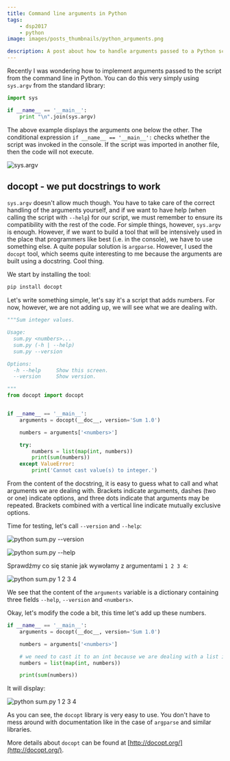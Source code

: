 ```yaml
---
title: Command line arguments in Python
tags:
    - dsp2017
    - python
image: images/posts_thumbnails/python_arguments.png

description: A post about how to handle arguments passed to a Python script from the command line. For this I used a very interesting library called docopt.
---
```

Recently I was wondering how to implement arguments passed to the script from the command line in Python. You can do this very simply using `sys.argv` from the standard library:

```python
import sys

if __name__ == '__main__':
	print "\n".join(sys.argv)
```

<!-- truncate -->

The above example displays the arguments one below the other. The conditional expression `if __name__ == '__main__':` checks whether the script was invoked in the console. If the script was imported in another file, then the code will not execute.

![sys.argv](/images/posts/python_command_line_arguments/01.png "sys.argv")

## docopt - we put docstrings to work

`sys.argv` doesn't allow much though. You have to take care of the correct handling of the arguments yourself, and if we want to have help (when calling the script with `--help`) for our script, we must remember to ensure its compatibility with the rest of the code. For simple things, however, `sys.argv` is enough. However, if we want to build a tool that will be intensively used in the place that programmers like best (i.e. in the console), we have to use something else. A quite popular solution is `argparse`. However, I used the `docopt` tool, which seems quite interesting to me because the arguments are built using a docstring. Cool thing.

We start by installing the tool:

```bash
pip install docopt
```

Let's write something simple, let's say it's a script that adds numbers. For now, however, we are not adding up, we will see what we are dealing with.

```python
"""Sum integer values.

Usage:
  sum.py <numbers>...
  sum.py (-h | --help)
  sum.py --version

Options:
  -h --help     Show this screen.
  --version     Show version.

"""
from docopt import docopt


if __name__ == '__main__':
    arguments = docopt(__doc__, version='Sum 1.0')

    numbers = arguments['<numbers>']

    try:
        numbers = list(map(int, numbers))
        print(sum(numbers))
    except ValueError:
        print('Cannot cast value(s) to integer.')
```

From the content of the docstring, it is easy to guess what to call and what arguments we are dealing with. Brackets indicate arguments, dashes (two or one) indicate options, and three dots indicate that arguments may be repeated. Brackets combined with a vertical line indicate mutually exclusive options.

Time for testing, let's call `--version` and `--help`:

![python sum.py --version](/images/posts/python_command_line_arguments/02.png "python sum.py --version, result: Sum 1.0")

![python sum.py --help](/images/posts/python_command_line_arguments/03.png "python sum.py --help")

Sprawdźmy co się stanie jak wywołamy z argumentami `1 2 3 4`:

![python sum.py 1 2 3 4](/images/posts/python_command_line_arguments/04.png "python sum.py 1 2 3 4, result: dictionary with arguments and options")

We see that the content of the `arguments` variable is a dictionary containing three fields `--help`, `--version` and `<numbers>`.

Okay, let's modify the code a bit, this time let's add up these numbers.

```python
if __name__ == '__main__':
    arguments = docopt(__doc__, version='Sum 1.0')

    numbers = arguments['<numbers>']

    # we need to cast it to an int because we are dealing with a list in the form ['1', '2', '3', '4']
    numbers = list(map(int, numbers))

    print(sum(numbers))
```

It will display:

![python sum.py 1 2 3 4](/images/posts/python_command_line_arguments/05.png "python sum.py 1 2 3 4, sum: 10")

As you can see, the `docopt` library is very easy to use. You don't have to mess around with documentation like in the case of `argparse` and similar libraries.

More details about `docopt` can be found at [http://docopt.org/](http://docopt.org/).
